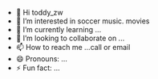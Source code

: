 - 👋 Hi toddy_zw 
- 👀 I’m interested in soccer music. movies 
- 🌱 I’m currently learning ...
- 💞️ I’m looking to collaborate on ...
- 📫 How to reach me ...call or email 
- 😄 Pronouns: ...
- ⚡ Fun fact: ...

<!---
T048-zw/T048-zw is a ✨ special ✨ repository because its `README.md` (this file) appears on your GitHub profile.
You can click the Preview link to take a look at your changes.
--->
